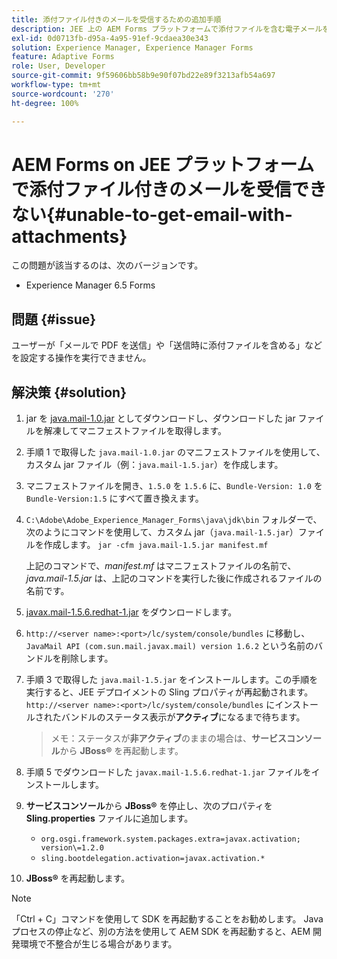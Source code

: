 ```yaml
---
title: 添付ファイル付きのメールを受信するための追加手順
description: JEE 上の AEM Forms プラットフォームで添付ファイルを含む電子メールを取得できない場合のエラーの修正方法を説明します。
exl-id: 0d0713fb-d95a-4a95-91ef-9cdaea30e343
solution: Experience Manager, Experience Manager Forms
feature: Adaptive Forms
role: User, Developer
source-git-commit: 9f59606bb58b9e90f07bd22e89f3213afb54a697
workflow-type: tm+mt
source-wordcount: '270'
ht-degree: 100%

---
```


# AEM Forms on JEE プラットフォームで添付ファイル付きのメールを受信できない{#unable-to-get-email-with-attachments}

この問題が該当するのは、次のバージョンです。

* Experience Manager 6.5 Forms

## 問題 {#issue}

ユーザーが「メールで PDF を送信」や「送信時に添付ファイルを含める」などを設定する操作を実行できません。

## 解決策 {#solution}

1. jar を [java.mail-1.0.jar](/help/forms/using/java.mail-1.0.jar) としてダウンロードし、ダウンロードした jar ファイルを解凍してマニフェストファイルを取得します。

1. 手順 1 で取得した `java.mail-1.0.jar` のマニフェストファイルを使用して、カスタム jar ファイル（例：`java.mail-1.5.jar`）を作成します。

1. マニフェストファイルを開き、`1.5.0` を `1.5.6` に、`Bundle-Version: 1.0` を `Bundle-Version:1.5` にすべて置き換えます。

1. `C:\Adobe\Adobe_Experience_Manager_Forms\java\jdk\bin` フォルダーで、次のようにコマンドを使用して、カスタム jar（`java.mail-1.5.jar`）ファイルを作成します。
   `jar -cfm java.mail-1.5.jar manifest.mf`

   上記のコマンドで、*manifest.mf* はマニフェストファイルの名前で、*java.mail-1.5.jar* は、上記のコマンドを実行した後に作成されるファイルの名前です。

1. [javax.mail-1.5.6.redhat-1.jar](https://mvnrepository.com/artifact/com.sun.mail/javax.mail/1.5.6.redhat-1) をダウンロードします。

1. `http://<server name>:<port>/lc/system/console/bundles` に移動し、`JavaMail API (com.sun.mail.javax.mail) version 1.6.2` という名前のバンドルを削除します。

1. 手順 3 で取得した `java.mail-1.5.jar` をインストールします。この手順を実行すると、JEE デプロイメントの Sling プロパティが再起動されます。`http://<server name>:<port>/lc/system/console/bundles` にインストールされたバンドルのステータス表示が&#x200B;**アクティブ**&#x200B;になるまで待ちます。

   >メモ：ステータスが&#x200B;**非アクティブ**&#x200B;のままの場合は、**サービスコンソール**&#x200B;から **JBoss®** を再起動します。


1. 手順 5 でダウンロードした `javax.mail-1.5.6.redhat-1.jar` ファイルをインストールします。

1. **サービスコンソール**&#x200B;から **JBoss®** を停止し、次のプロパティを **Sling.properties** ファイルに追加します。
   * `org.osgi.framework.system.packages.extra=javax.activation; version\=1.2.0`
   * `sling.bootdelegation.activation=javax.activation.*`

1. **JBoss®** を再起動します。

>[!NOTE]
>
> 「Ctrl + C」コマンドを使用して SDK を再起動することをお勧めします。 Java プロセスの停止など、別の方法を使用して AEM SDK を再起動すると、AEM 開発環境で不整合が生じる場合があります。
